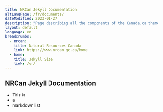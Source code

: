 ```yaml
---
title: NRCan Jekyll Documentation
altLangPage: /fr/documents/
dateModified: 2023-01-27
description: "Page describing all the components of the Canada.ca theme, named GCWeb."
layout: default
language: en
breadcrumbs:
  - nrcan:
    title: Natural Resources Canada
    link: https://www.nrcan.gc.ca/home
  - home:
    title: Jekyll Site
    link: /en/
---
```


## NRCan Jekyll Documentation

- This is
- a
- markdown list
